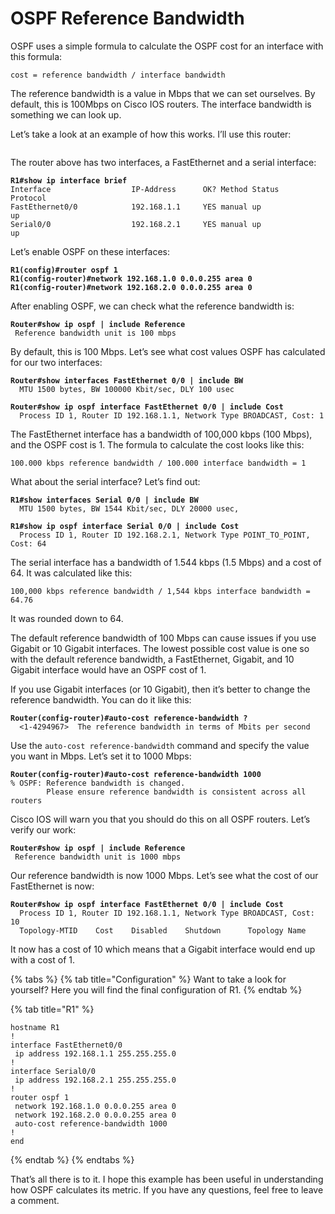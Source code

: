 # OSPF Reference Bandwidth

OSPF uses a simple formula to calculate the OSPF cost for an interface with this formula:

```
cost = reference bandwidth / interface bandwidth
```

The reference bandwidth is a value in Mbps that we can set ourselves. By default, this is 100Mbps on Cisco IOS routers. The interface bandwidth is something we can look up.

Let’s take a look at an example of how this works. I’ll use this router:

<figure><img src="https://cdn.networklessons.com/wp-content/uploads/2015/07/cisco-router-fastethernet-serial-interface.png" alt=""><figcaption></figcaption></figure>

The router above has two interfaces, a FastEthernet and a serial interface:

<pre><code><strong>R1#show ip interface brief
</strong>Interface                  IP-Address      OK? Method Status                Protocol
FastEthernet0/0            192.168.1.1     YES manual up                    up
Serial0/0                  192.168.2.1     YES manual up                    up
</code></pre>

Let’s enable OSPF on these interfaces:

<pre><code><strong>R1(config)#router ospf 1
</strong><strong>R1(config-router)#network 192.168.1.0 0.0.0.255 area 0
</strong><strong>R1(config-router)#network 192.168.2.0 0.0.0.255 area 0
</strong></code></pre>

After enabling OSPF, we can check what the reference bandwidth is:

<pre><code><strong>Router#show ip ospf | include Reference
</strong> Reference bandwidth unit is 100 mbps
</code></pre>

By default, this is 100 Mbps. Let’s see what cost values OSPF has calculated for our two interfaces:

<pre><code><strong>Router#show interfaces FastEthernet 0/0 | include BW
</strong>  MTU 1500 bytes, BW 100000 Kbit/sec, DLY 100 usec
</code></pre>

<pre><code><strong>Router#show ip ospf interface FastEthernet 0/0 | include Cost
</strong>  Process ID 1, Router ID 192.168.1.1, Network Type BROADCAST, Cost: 1
</code></pre>

The FastEthernet interface has a bandwidth of 100,000 kbps (100 Mbps), and the OSPF cost is 1. The formula to calculate the cost looks like this:

```
100.000 kbps reference bandwidth / 100.000 interface bandwidth = 1
```

What about the serial interface? Let’s find out:

<pre><code><strong>R1#show interfaces Serial 0/0 | include BW
</strong>  MTU 1500 bytes, BW 1544 Kbit/sec, DLY 20000 usec,
</code></pre>

<pre><code><strong>R1#show ip ospf interface Serial 0/0 | include Cost 
</strong>  Process ID 1, Router ID 192.168.2.1, Network Type POINT_TO_POINT, Cost: 64
</code></pre>

The serial interface has a bandwidth of 1.544 kbps (1.5 Mbps) and a cost of 64. It was calculated like this:

```
100,000 kbps reference bandwidth / 1,544 kbps interface bandwidth = 64.76
```

It was rounded down to 64.

The default reference bandwidth of 100 Mbps can cause issues if you use Gigabit or 10 Gigabit interfaces. The lowest possible cost value is one so with the default reference bandwidth, a FastEthernet, Gigabit, and 10 Gigabit interface would have an OSPF cost of 1.

If you use Gigabit interfaces (or 10 Gigabit), then it’s better to change the reference bandwidth. You can do it like this:

<pre><code><strong>Router(config-router)#auto-cost reference-bandwidth ?
</strong>  &#x3C;1-4294967>  The reference bandwidth in terms of Mbits per second
</code></pre>

Use the `auto-cost reference-bandwidth` command and specify the value you want in Mbps. Let’s set it to 1000 Mbps:

<pre><code><strong>Router(config-router)#auto-cost reference-bandwidth 1000
</strong>% OSPF: Reference bandwidth is changed. 
        Please ensure reference bandwidth is consistent across all routers
</code></pre>

Cisco IOS will warn you that you should do this on all OSPF routers. Let’s verify our work:

<pre><code><strong>Router#show ip ospf | include Reference
</strong> Reference bandwidth unit is 1000 mbps
</code></pre>

Our reference bandwidth is now 1000 Mbps. Let’s see what the cost of our FastEthernet is now:

<pre><code><strong>Router#show ip ospf interface FastEthernet 0/0 | include Cost
</strong>  Process ID 1, Router ID 192.168.1.1, Network Type BROADCAST, Cost: 10
  Topology-MTID    Cost    Disabled    Shutdown      Topology Name
</code></pre>

It now has a cost of 10 which means that a Gigabit interface would end up with a cost of 1.

{% tabs %}
{% tab title="Configuration" %}
Want to take a look for yourself? Here you will find the final configuration of R1.
{% endtab %}

{% tab title="R1" %}
```
hostname R1
!
interface FastEthernet0/0
 ip address 192.168.1.1 255.255.255.0
!
interface Serial0/0
 ip address 192.168.2.1 255.255.255.0
!
router ospf 1
 network 192.168.1.0 0.0.0.255 area 0
 network 192.168.2.0 0.0.0.255 area 0
 auto-cost reference-bandwidth 1000
!
end
```
{% endtab %}
{% endtabs %}

That’s all there is to it. I hope this example has been useful in understanding how OSPF calculates its metric. If you have any questions, feel free to leave a comment.

